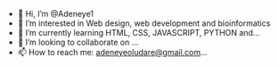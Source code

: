 - 👋 Hi, I’m @Adeneye1
- 👀 I’m interested in Web design, web development and bioinformatics
- 🌱 I’m currently learning HTML, CSS, JAVASCRIPT, PYTHON and...
- 💞️ I’m looking to collaborate on ...
- 📫 How to reach me: adeneyeoludare@gmail.com...

<!---
Adeneye1/Adeneye1 is a ✨ special ✨ repository because its `README.md` (this file) appears on your GitHub profile.
You can click the Preview link to take a look at your changes.
--->
